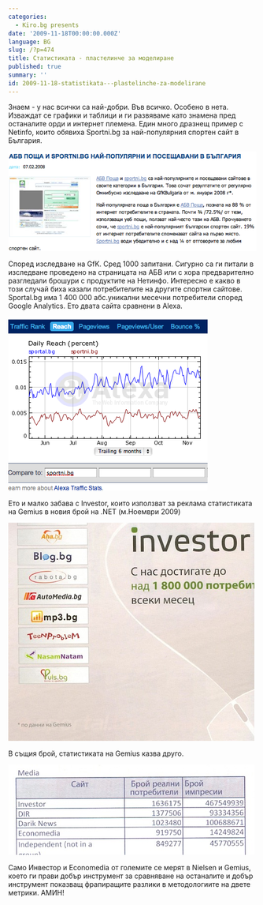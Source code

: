 ```yaml
---
categories:
  - Kiro.bg presents
date: '2009-11-18T00:00:00.000Z'
language: BG
slug: /?p=474
title: Статистиката - пластелинче за моделиране
published: true
summary: ''
id: 2009-11-18-statistikata---plastelinche-za-modelirane
---
```


Знаем - у нас всички са най-добри. Във всичко. Особено в нета. Изваждат се графики и таблици и ги развяваме като знамена пред останалите орди и интернет племена. Един много дразнещ пример с Netinfo, които обявиха Sportni.bg за най-популярния спортен сайт в България.

![Screen shot 2009-11-18 at 5.44.48 PM](https://raw.githubusercontent.com/kirilchristov/blog_images/main/2009/11/Screen-shot-2009-11-18-at-5.44.48-PM.png)

Според изследване на GfK. Сред 1000 запитани. Сигурно са ги питали в изследване проведено на страницата на АБВ или с хора предварително разгледали брошури с продуктите на Нетинфо. Интересно е какво в този случай биха казали потребителите на другите спортни сайтове. Sportal.bg има 1 400 000 абс.уникални месечни потребители според Google Analytics. Ето двата сайта сравнени в Alexa.

![Screen shot 2009-11-18 at 5.45.45 PM](https://raw.githubusercontent.com/kirilchristov/blog_images/main/2009/11/Screen-shot-2009-11-18-at-5.45.45-PM.png)

Ето и малко забава с Investor, които използват за реклама статистиката на Gemius в новия брой на .NET (м.Ноември 2009)

![scan0076](https://raw.githubusercontent.com/kirilchristov/blog_images/main/2009/11/scan0076.jpg)

В същия брой, статистиката на Gemius казва друго.

![scan0075](https://raw.githubusercontent.com/kirilchristov/blog_images/main/2009/11/scan0075.jpg)

Само Инвестор и Economedia от големите се мерят в Nielsen и Gemius, което ги прави добър инструмент за сравняване на останалите и добър инструмент показващ фрапиращите разлики в методологиите на двете метрики. АМИН!

